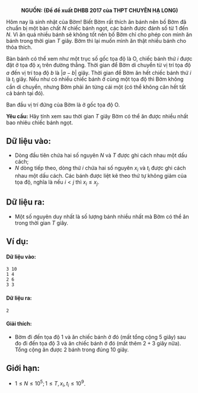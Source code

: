**<center>NGUỒN: (Đề đề xuất DHBB 2017 của THPT CHUYÊN HẠ LONG)</center>**

Hôm nay là sinh nhật của Bờm! Biết Bờm rất thích ăn bánh nên bố Bờm đã chuẩn bị một bàn chất $N$ chiếc bánh ngọt, các bánh được đánh số từ $1$ đến $N$. Vì ăn quá nhiều bánh sẽ không tốt nên bố Bờm chỉ cho phép con mình ăn bánh trong thời gian $T$ giây. Bờm thì lại muốn mình ăn thật nhiều bánh cho thỏa thích.

Bàn bánh có thể xem như một trục số gốc tọa độ là O, chiếc bánh thứ $i$ được đặt ở tọa độ $x_i$ trên đường thẳng. Thời gian để Bờm di chuyển từ vị trí tọa độ $a$ đến vị trí toạ độ $b$ là $|a - b|$ giây. Thời gian để Bờm ăn hết chiếc bánh thứ $i$ là $t_i$ giây. Nếu như có nhiều chiếc bánh ở cùng một tọa độ thì Bờm không cần di chuyển, nhưng Bờm phải ăn từng cái một (có thể không căn hết tất cả bánh tại đó).

Ban đầu vị trí đứng của Bờm là ở gốc tọa độ O.

**Yêu cầu:** Hãy tính xem sau thời gian $T$ giây Bờm có thể ăn được nhiều nhất bao nhiêu chiếc bánh ngọt.

## Dữ liệu vào:
- Dòng đầu tiên chứa hai số nguyên $N$ và $T$ được ghi cách nhau một dấu cách;
- $N$ dòng tiếp theo, dòng thứ $i$ chứa hai số nguyên $x_i$ và $t_i$ được ghi cách nhau một dấu cách. Các bánh được liệt kê theo thứ tự không giảm của tọa độ, nghĩa là nếu $i < j$ thì $x_i ≤ x_j$.

## Dữ liệu ra:

- Một số nguyên duy nhất là số lượng bánh nhiều nhất mà Bờm có thể ăn trong thời gian $T$ giây.

## Ví dụ:
#### Dữ liệu vào:
```
3 10
1 4
2 6
3 3
```

#### Dữ liệu ra:
```
2
```

#### Giải thích:
- Bờm đi đến tọa độ $1$ và ăn chiếc bánh ở đó (mất tổng cộng $5$ giây) sau đo đi đến tọa độ $3$ và ăn chiếc bánh ở đó (mất thêm $2 + 3$ giây nữa). Tổng cộng ăn được $2$ bánh trong đúng $10$ giây.

## Giới hạn:
- $1 ≤ N ≤ 10^5; 1 ≤ T, x_i, t_i ≤ 10^9$.